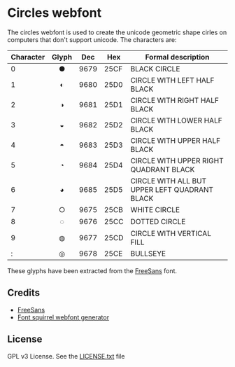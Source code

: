 Circles webfont
===============
The circles webfont is used to create the unicode geometric shape cirles on computers that don't support unicode. The characters are:

| Character | Glyph | Dec  | Hex  | Formal description                            |
|-----------|:-----:|------|------|-----------------------------------------------|
| 0         |  ●    | 9679 | 25CF | BLACK CIRCLE                                  |
| 1         |  ◐    | 9680 | 25D0 | CIRCLE WITH LEFT HALF BLACK                   |
| 2         |  ◑    | 9681 | 25D1 | CIRCLE WITH RIGHT HALF BLACK                  |
| 3         |  ◒    | 9682 | 25D2 | CIRCLE WITH LOWER HALF BLACK                  |
| 4         |  ◓    | 9683 | 25D3 | CIRCLE WITH UPPER HALF BLACK                  |
| 5         |  ◔    | 9684 | 25D4 | CIRCLE WITH UPPER RIGHT QUADRANT BLACK        |
| 6         |  ◕    | 9685 | 25D5 | CIRCLE WITH ALL BUT UPPER LEFT QUADRANT BLACK |
| 7         |  ○    | 9675 | 25CB | WHITE CIRCLE                                  |
| 8         |  ◌    | 9676 | 25CC | DOTTED CIRCLE                                 |
| 9         |  ◍    | 9677 | 25CD | CIRCLE WITH VERTICAL FILL                     |
| :         |  ◎    | 9678 | 25CE | BULLSEYE                                      |

These glyphs have been extracted from the [FreeSans](http://www.gnu.org/software/freefont/index.html) font.

Credits
-------

- [FreeSans](http://www.gnu.org/software/freefont/index.html)
- [Font squirrel webfont generator](http://www.fontsquirrel.com/tools/webfont-generator)

License
-------
GPL v3 License. See the [LICENSE.txt](https://github.com/interexperts/circles-webfont/blob/master/LICENSE.txt) file
